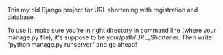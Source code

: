 This my old Django project for URL shortening with registration and database.

To use it, make sure you're in right directory in command line (where your manage.py file), it's suppose to be your/path/URL_Shortener.
Then write "python manage.py runserver" and go ahead!
